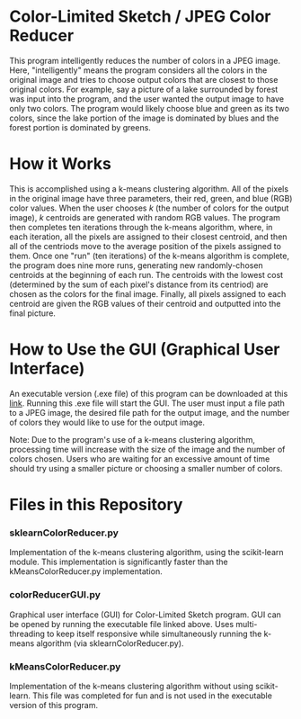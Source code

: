 # Color-Limited Sketch / JPEG Color Reducer
This program intelligently reduces the number of colors in a JPEG image. Here, "intelligently" means the program considers all the colors in the original image and tries to choose output colors that are closest to those original colors. For example, say a picture of a lake surrounded by forest was input into the program, and the user wanted the output image to have only two colors. The program would likely choose blue and green as its two colors, since the lake portion of the image is dominated by blues and the forest portion is dominated by greens.

# How it Works
This is accomplished using a k-means clustering algorithm. All of the pixels in the original image have three parameters, their red, green, and blue (RGB) color values. When the user chooses *k* (the number of colors for the output image), *k* centroids are generated with random RGB values. The program then completes ten iterations through the k-means algorithm, where, in each iteration, all the pixels are assigned to their closest centroid, and then all of the centriods move to the average position of the pixels assigned to them. Once one "run" (ten iterations) of the k-means algorithm is complete, the program does nine more runs, generating new randomly-chosen centroids at the beginning of each run. The centroids with the lowest cost (determined by the sum of each pixel's distance from its centriod) are chosen as the colors for the final image. Finally, all pixels assigned to each centroid are given the RGB values of their centroid and outputted into the final picture.

# How to Use the GUI (Graphical User Interface)
An executable version (.exe file) of this program can be downloaded at this [link](https://drive.google.com/open?id=0BwsPnrvZsDI-Z3pudjlOeERPNjQ). Running this .exe file will start the GUI. The user must input a file path to a JPEG image, the desired file path for the output image, and the number of colors they would like to use for the output image.

Note: Due to the program's use of a k-means clustering algorithm, processing time will increase with the size of the image and the number of colors chosen. Users who are waiting for an excessive amount of time should try using a smaller picture or choosing a smaller number of colors.

# Files in this Repository
### sklearnColorReducer.py
Implementation of the k-means clustering algorithm, using the scikit-learn module. This implementation is significantly faster than the kMeansColorReducer.py implementation.

### colorReducerGUI.py
Graphical user interface (GUI) for Color-Limited Sketch program. GUI can be opened by running the executable file linked above. Uses multi-threading to keep itself responsive while simultaneously running the k-means algorithm (via sklearnColorReducer.py).

### kMeansColorReducer.py
Implementation of the k-means clustering algorithm without using scikit-learn. This file was completed for fun and is not used in the executable version of this program.
